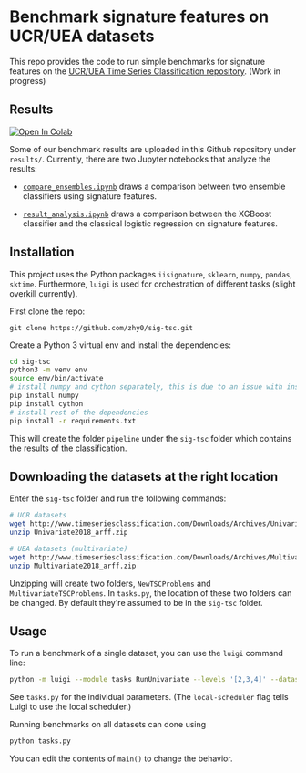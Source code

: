 # Benchmark signature features on UCR/UEA datasets

This repo provides the code to run simple benchmarks
for signature features on the [UCR/UEA Time Series
Classification repository](http://www.timeseriesclassification.com/). (Work in progress)


## Results
[![Open In Colab](https://colab.research.google.com/assets/colab-badge.svg)](https://colab.research.google.com/github/zhy0/sig-tsc/blob/master/compare_ensembles.ipynb)

Some of our benchmark results are uploaded in this Github
repository under `results/`.
Currently, there are two Jupyter notebooks that analyze
the results:

- [`compare_ensembles.ipynb`](./compare_ensembles.ipynb) draws a comparison
   between two ensemble classifiers using signature features.

- [`result_analysis.ipynb`](./result_analysis.ipynb) draws a comparison
   between the XGBoost classifier and the classical logistic
   regression on signature features.

## Installation

This project uses the Python packages `iisignature`, `sklearn`, `numpy`, `pandas`, `sktime`.
Furthermore, `luigi` is used for orchestration of different tasks (slight overkill currently).

First clone the repo:
```
git clone https://github.com/zhy0/sig-tsc.git
```

Create a Python 3 virtual env and install the dependencies:
``` bash
cd sig-tsc
python3 -m venv env
source env/bin/activate
# install numpy and cython separately, this is due to an issue with installing sktime
pip install numpy
pip install cython
# install rest of the dependencies
pip install -r requirements.txt
```
This will create the folder `pipeline` under the
`sig-tsc` folder which contains the results of the classification.


## Downloading the datasets at the right location

Enter the `sig-tsc` folder and run the following commands:
``` bash
# UCR datasets
wget http://www.timeseriesclassification.com/Downloads/Archives/Univariate2018_arff.zip
unzip Univariate2018_arff.zip

# UEA datasets (multivariate)
wget http://www.timeseriesclassification.com/Downloads/Archives/Multivariate2018_arff.zip
unzip Multivariate2018_arff.zip
```

Unzipping will create two folders, `NewTSCProblems` and `MultivariateTSCProblems`.
In `tasks.py`, the location of these two folders can be changed. By default
they're assumed to be in the `sig-tsc` folder.


## Usage

To run a benchmark of a single dataset, you can use the `luigi` command line:
``` bash
python -m luigi --module tasks RunUnivariate --levels '[2,3,4]' --dataset ECG200 --model-type sklearn.svm.LinearSVC --sig-type sig --local-scheduler
```
See `tasks.py` for the individual parameters.
(The `local-scheduler` flag tells Luigi to use the local scheduler.)

Running benchmarks on all datasets can done using
``` bash
python tasks.py
```
You can edit the contents of `main()` to change the behavior.
